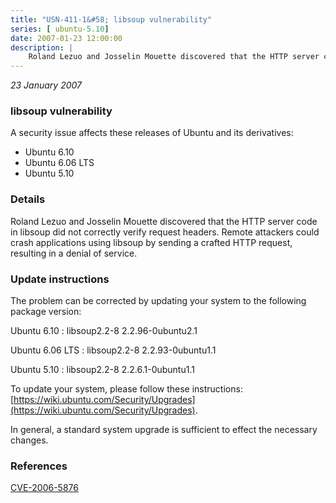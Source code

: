 ```yaml
---
title: "USN-411-1&#58; libsoup vulnerability"
series: [ ubuntu-5.10]
date: 2007-01-23 12:00:00
description: |
    Roland Lezuo and Josselin Mouette discovered that the HTTP server code  in libsoup did not correctly verify request headers.  Remote attackers  could crash applications using libsoup by sending a crafted HTTP  request, resulting in a denial of service.
--- 
```

 
 

*23 January 2007*

### libsoup vulnerability

A security issue affects these releases of Ubuntu and its derivatives:

* Ubuntu 6.10
* Ubuntu 6.06 LTS
* Ubuntu 5.10

### Details

Roland Lezuo and Josselin Mouette discovered that the HTTP server code in libsoup did not correctly verify request headers. Remote attackers could crash applications using libsoup by sending a crafted HTTP request, resulting in a denial of service.

### Update instructions

The problem can be corrected by updating your system to the following package version:

Ubuntu 6.10
 : libsoup2.2-8 <span>2.2.96-0ubuntu2.1</span>

Ubuntu 6.06 LTS
 : libsoup2.2-8 <span>2.2.93-0ubuntu1.1</span>

Ubuntu 5.10
 : libsoup2.2-8 <span>2.2.6.1-0ubuntu1.1</span>

To update your system, please follow these instructions: [https://wiki.ubuntu.com/Security/Upgrades](https://wiki.ubuntu.com/Security/Upgrades).

In general, a standard system upgrade is sufficient to effect the necessary changes.

### References

 
 [CVE-2006-5876](http://people.ubuntu.com/~ubuntu-security/cve/CVE-2006-5876)
 

